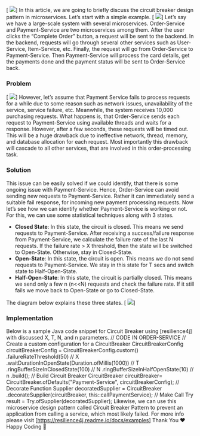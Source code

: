 [
![](/images/1_WkUIE-a7thjUl2Yh9VVkkg.webp)]
In this article, we are going to briefly discuss the circuit breaker design pattern in microservices. Let’s start with a simple example.
[
![](/images/1_zzkyJE6YRAqN-1lNqVUnWw.webp)]
Let’s say we have a large\-scale system with several microservices. Order\-Service and Payment\-Service are two microservices among them. After the user clicks the “Complete Order” button, a request will be sent to the backend. In the backend, requests will go through several other services such as User\-Service, Item\-Service, etc. Finally, the request will go from Order\-Service to Payment\-Service. Then Payment\-Service will process the card details, get the payments done and the payment status will be sent to Order\-Service back.
### Problem
[
![](/images/1_O5Wkt4dCszr1BCJSg1-3Wg.webp)]
However, let’s assume that Payment Service fails to process requests for a while due to some reason such as network issues, unavailability of the service, service failure, etc. Meanwhile, the system receives 10,000 purchasing requests. What happens is, that Order\-Service sends each request to Payment\-Service using available threads and waits for a response. However, after a few seconds, these requests will be timed out. This will be a huge drawback due to ineffective network, thread, memory, and database allocation for each request. Most importantly this drawback will cascade to all other services, that are involved in this order\-processing task.
### Solution
This issue can be easily solved if we could identify, that there is some ongoing issue with Payment\-Service. Hence, Order\-Service can avoid sending new requests to Payment\-Service. Rather it can immediately send a suitable fail response, for incoming new payment processing requests.
Now let’s see how we can identify whether Payment\-Service is working or not. For this, we can use some statistical techniques along with 3 states.
* **Closed State**: In this state, the circuit is closed. This means we send requests to Payment\-Service. After receiving a success/failure response from Payment\-Service, we calculate the failure rate of the last N requests. If the failure rate > X threshold, then the state will be switched to Open\-State. Otherwise, stay in Closed\-State.
* **Open\-State**: In this state, the circuit is open. This means we do not send requests to Payment\-Service. We stay in this state for T secs and switch state to Half\-Open\-State.
* **Half\-Open\-State**: In this state, the circuit is partially closed. This means we send only a few n \(n<<N\) requests and check the failure rate. If it still fails we move back to Open\-State or go to Closed\-State.

The diagram below explains these three states.
[
![](/images/1_SNSpWicSI0KXmRDIKKwTig.webp)]
### Implementation
Below is a sample Java code snippet for Circuit Breaker using [resilience4j] with discussed X, T, N, and n parameters.
// CODE IN ORDER\-SERVICE
// Create a custom configuration for a CircuitBreaker
CircuitBreakerConfig circuitBreakerConfig = CircuitBreakerConfig.custom\(\)
    .failureRateThreshold\(50\) // X
    .waitDurationInOpenState\(Duration.ofMillis\(1000\)\) // T
    .ringBufferSizeInClosedState\(100\) // N
    .ringBufferSizeInHalfOpenState\(10\) // n
    .build\(\);
// Build Circuit Breaker
CircuitBreaker circuitBreaker= 
  CircuitBreaker.ofDefaults\("Payment\-Service", circuitBreakerConfig\);
// Decorate Function
Supplier<String> decoratedSupplier = CircuitBreaker
        .decorateSupplier\(circuitBreaker, this::callPaymentService\);
// Make Call
Try<String> result = Try.ofSupplier\(decoratedSupplier\);
Likewise, we can use this microservice design pattern called Circuit Breaker Pattern to prevent an application from calling a service, which most likely failed.
For more info please visit [https://resilience4j.readme.io/docs/examples]
Thank You ❤️
Happy Coding 🙌
# 


